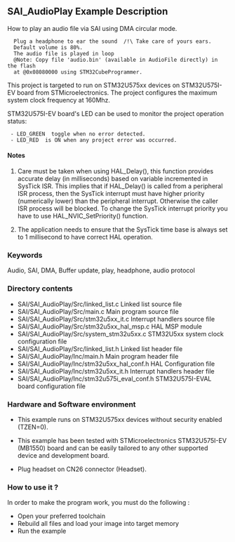 ## <b>SAI_AudioPlay Example Description</b>

How to  play an audio file via SAI using DMA circular mode.

      Plug a headphone to ear the sound  /!\ Take care of yours ears.
      Default volume is 80%.
      The audio file is played in loop
      @Note: Copy file 'audio.bin' (available in AudioFile directly) in the flash 
      at @0x08080000 using STM32CubeProgrammer.

This project is targeted to run on STM32U575xx devices on STM32U575I-EV board from STMicroelectronics.
The project configures the maximum system clock frequency at 160Mhz.

STM32U575I-EV board's LED can be used to monitor the project operation status:

     - LED_GREEN  toggle when no error detected.
     - LED_RED  is ON when any project error was occurred.


#### <b>Notes</b>

 1. Care must be taken when using HAL_Delay(), this function provides accurate delay (in milliseconds)
      based on variable incremented in SysTick ISR. This implies that if HAL_Delay() is called from
      a peripheral ISR process, then the SysTick interrupt must have higher priority (numerically lower)
      than the peripheral interrupt. Otherwise the caller ISR process will be blocked.
      To change the SysTick interrupt priority you have to use HAL_NVIC_SetPriority() function.

 2. The application needs to ensure that the SysTick time base is always set to 1 millisecond
      to have correct HAL operation.

### <b>Keywords</b>

Audio, SAI, DMA, Buffer update, play, headphone, audio protocol

### <b>Directory contents</b>

  - SAI/SAI_AudioPlay/Src/linked_list.c           Linked list source file
  - SAI/SAI_AudioPlay/Src/main.c                  Main program source file
  - SAI/SAI_AudioPlay/Src/stm32u5xx_it.c          Interrupt handlers source file
  - SAI/SAI_AudioPlay/Src/stm32u5xx_hal_msp.c     HAL MSP module
  - SAI/SAI_AudioPlay/Src/system_stm32u5xx.c      STM32U5xx system clock configuration file
  - SAI/SAI_AudioPlay/Src/linked_list.h           Linked list header file
  - SAI/SAI_AudioPlay/Inc/main.h                  Main program header file
  - SAI/SAI_AudioPlay/Inc/stm32u5xx_hal_conf.h    HAL Configuration file
  - SAI/SAI_AudioPlay/Inc/stm32u5xx_it.h          Interrupt handlers header file
  - SAI/SAI_AudioPlay/Inc/stm32u575i_eval_conf.h  STM32U575I-EVAL board configuration file

### <b>Hardware and Software environment</b>

  - This example runs on STM32U575xx devices without security enabled (TZEN=0).

  - This example has been tested with STMicroelectronics STM32U575I-EV (MB1550)
    board and can be easily tailored to any other supported device
    and development board.

  - Plug headset on CN26 connector (Headset).

### <b>How to use it ?</b>

In order to make the program work, you must do the following :

 - Open your preferred toolchain
 - Rebuild all files and load your image into target memory
 - Run the example

